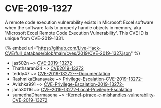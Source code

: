 # CVE-2019-1327

A remote code execution vulnerability exists in Microsoft Excel software when the software fails to properly handle objects in memory, aka 'Microsoft Excel Remote Code Execution Vulnerability'. This CVE ID is unique from CVE-2019-1331.

{% embed url="https://github.com/Live-Hack-CVE/full_database/blob/main/cves/2019/CVE-2019-1327.json" %}


* jas502n ~> [CVE-2019-13272](https://www.alice-snow.ru/2019/database/cve-2019-1327/cve-2019-13272-jas502n)
* Thathsarani24 ~> [CVE2019-13272](https://www.alice-snow.ru/2019/database/cve-2019-1327/cve2019-13272-thathsarani24)
* teddy47 ~> [CVE-2019-13272---Documentation](https://www.alice-snow.ru/2019/database/cve-2019-1327/cve-2019-13272---documentation-teddy47)
* RashmikaEkanayake ~> [Privilege-Escalation-CVE-2019-13272-](https://www.alice-snow.ru/2019/database/cve-2019-1327/privilege-escalation-cve-2019-13272--rashmikaekanayake)
* Avishka991 ~> [CVE-Privilege-Escalation-2019-13272-](https://www.alice-snow.ru/2019/database/cve-2019-1327/cve-privilege-escalation-2019-13272--avishka991)
* jana30116 ~> [CVE-2019-13272-Local-Privilege-Escalation](https://www.alice-snow.ru/2019/database/cve-2019-1327/cve-2019-13272-local-privilege-escalation-jana30116)
* sumedhaDharmasena ~> [-Kernel-ptrace-c-mishandles-vulnerability-CVE-2019-13272](https://www.alice-snow.ru/2019/database/cve-2019-1327/-kernel-ptrace-c-mishandles-vulnerability-cve-2019-13272-sumedhadharmasena)